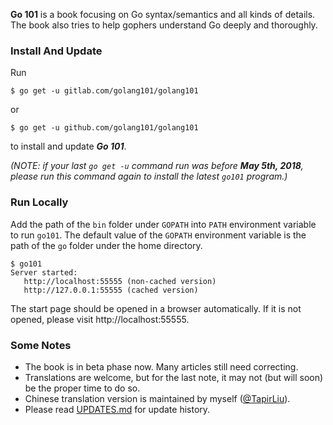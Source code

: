 <b>Go 101</b> is a book focusing on Go syntax/semantics and all kinds of details.
The book also tries to help gophers understand Go deeply and thoroughly.

### Install And Update

Run

```
$ go get -u gitlab.com/golang101/golang101
```

or

```
$ go get -u github.com/golang101/golang101
```

to install and update ***Go 101***.

*(NOTE: if your last `go get -u` command run was before __May 5th, 2018__,
please run this command again to install the latest `go101` program.)*

### Run Locally

Add the path of the `bin` folder under `GOPATH`
into `PATH` environment variable to run `go101`.
The default value of the `GOPATH` environment variable
is the path of the `go` folder under the home directory.

```
$ go101
Server started:
   http://localhost:55555 (non-cached version)
   http://127.0.0.1:55555 (cached version)
```

The start page should be opened in a browser automatically.
If it is not opened, please visit http://localhost:55555.

### Some Notes

* The book is in beta phase now. Many articles still need correcting.
* Translations are welcome, but for the last note, it may not (but will soon) be the proper time to do so.
* Chinese translation version is maintained by myself ([@TapirLiu](https://twitter.com/tapirliu)).
* Please read [UPDATES.md](UPDATES.md) for update history.
